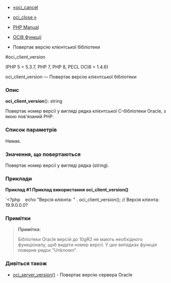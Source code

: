 - [«oci_cancel](function.oci-cancel.md)
- [oci_close »](function.oci-close.md)

- [PHP Manual](index.md)
- [OCI8 Функції](ref.oci8.md)
- Повертає версію клієнтської бібліотеки

#oci_client_version

(PHP 5 = 5.3.7, PHP 7, PHP 8, PECL OCI8 = 1.4.6)

oci_client_version — Повертає версію клієнтської бібліотеки

### Опис

**oci_client_version**(): string

Повертає номер версії у вигляді рядка клієнтської C-бібліотеки Oracle, з
якою пов'язаний PHP.

### Список параметрів

Немає.

### Значення, що повертаються

Повертає номер версії у вигляді рядка (string).

### Приклади

**Приклад #1 Приклад використання **oci_client_version()****

`<?php    echo "Версія клієнта: " . oci_client_version(); // Версія клієнта: 19.9.0.0.0?

### Примітки

> **Примітка**:
>
> Бібліотеки Oracle версій до 10*g*R2 не мають необхідного функціоналу,
> щоб видати номер версії. У цих випадках функція поверне рядок
> "Unknown".

### Дивіться також

- [oci_server_version()](function.oci-server-version.md) -
Повертає версію сервера Oracle
